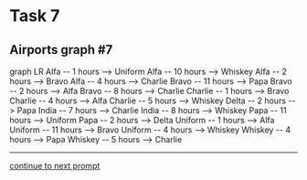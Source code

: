 # Task 7
## Airports graph #7

<div></div>
<div class="mermaid-access">
graph LR
  Alfa -- 1 hours --> Uniform
  Alfa -- 10 hours --> Whiskey
  Alfa -- 2 hours --> Bravo
  Alfa -- 4 hours --> Charlie
  Bravo -- 11 hours --> Papa
  Bravo -- 2 hours --> Alfa
  Bravo -- 8 hours --> Charlie
  Charlie -- 1 hours --> Bravo
  Charlie -- 4 hours --> Alfa
  Charlie -- 5 hours --> Whiskey
  Delta -- 2 hours --> Papa
  India -- 7 hours --> Charlie
  India -- 8 hours --> Whiskey
  Papa -- 11 hours --> Uniform
  Papa -- 2 hours --> Delta
  Uniform -- 1 hours --> Alfa
  Uniform -- 11 hours --> Bravo
  Uniform -- 4 hours --> Whiskey
  Whiskey -- 4 hours --> Papa
  Whiskey -- 5 hours --> Charlie
</div>

---

[continue to next prompt](./task8prompt-t.html)

<!-- Required scripts for MermaidAccess -->
<script src="https://combinatronics.com/mermaid-js/mermaid/release/8.8.4/dist/mermaid.min.js"></script>
<script src="mermaid-access-elm.js"></script>
<script src="mermaid-access.js"></script>
<script>
mermaidAccess.go(mermaidAccess.textMode, mermaidAccess.displayAccessibleOnly)
</script>
    